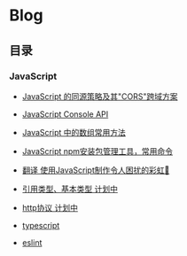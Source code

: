 # Blog

## 目录

### JavaScript

* [JavaScript 的同源策略及其"CORS"跨域方案](https://github.com/fengjiahao/blog/blob/master/2019-03/JavaScript-CORS.md)
* [JavaScript Console API](https://github.com/fengjiahao/blog/blob/master/2019-03/JavaScript-ConsoleAPI.md)
* [JavaScript 中的数组常用方法](https://github.com/fengjiahao/blog/blob/master/2019-06/JavaScript-ES6-Array.md)
* [JavaScript npm安装包管理工具，常用命令](https://github.com/fengjiahao/blog/blob/dev1/2019-06/NodeJs%20npm%E5%91%BD%E4%BB%A4%E5%B0%8F%E7%BB%93.md)
* [翻译 使用JavaScript制作令人困扰的彩虹🌈](https://github.com/fengjiahao/blog/blob/master/2019-03/TR-JavaScript-Rainbows.md)

* [引用类型、基本类型 计划中]()
* [http协议 计划中]()
* [typescript]()
* [eslint]()

